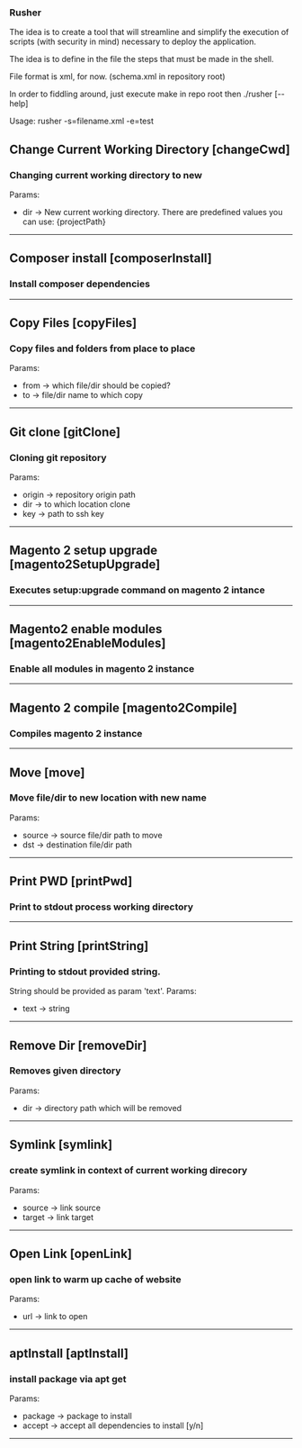 ### Rusher

The idea is to create a tool that will streamline and simplify the execution of scripts (with security in mind) necessary to deploy the application.

The idea is to define in the file the steps that must be made in the shell.

File format is xml, for now. (schema.xml in repository root)

In order to fiddling around, just execute make in repo root then ./rusher [--help]

Usage:
rusher -s=filename.xml -e=test




## Change Current Working Directory [changeCwd]
### Changing current working directory to new
Params:
* dir -> New current working directory. There are predefined values you can use: {projectPath}

-------------------------------

## Composer install [composerInstall]
### Install composer dependencies
-------------------------------

## Copy Files [copyFiles]
### Copy files and folders from place to place
Params:
* from -> which file/dir should be copied?
* to -> file/dir name to which copy

-------------------------------

## Git clone [gitClone]
### Cloning git repository
Params:
* origin -> repository origin path
* dir -> to which location clone
* key -> path to ssh key

-------------------------------

## Magento 2 setup upgrade [magento2SetupUpgrade]
### Executes setup:upgrade command on magento 2 intance
-------------------------------

## Magento2 enable modules [magento2EnableModules]
### Enable all modules in magento 2 instance
-------------------------------

## Magento 2 compile [magento2Compile]
### Compiles magento 2 instance
-------------------------------

## Move [move]
### Move file/dir to new location with new name
Params:
* source -> source file/dir path to move
* dst -> destination file/dir path

-------------------------------

## Print PWD [printPwd]
### Print to stdout process working directory
-------------------------------

## Print String [printString]
### Printing to stdout provided string. 
 String should be provided as param 'text'.
Params:
* text -> string

-------------------------------

## Remove Dir [removeDir]
### Removes given directory
Params:
* dir -> directory path which will be removed

-------------------------------

## Symlink [symlink]
### create symlink in context of current working direcory
Params:
* source -> link source
* target -> link target

-------------------------------

## Open Link [openLink]
### open link to warm up cache of website
Params:
* url -> link to open

-------------------------------

## aptInstall [aptInstall]
### install package via apt get
Params:
* package -> package to install
* accept -> accept all dependencies to install [y/n]

-------------------------------
